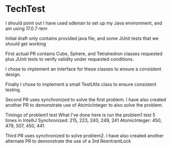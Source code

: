 # TechTest

I should point out I have used sdkman to set up my Java environment, and am using 17.0.7-tem

Initial draft only contains provided java file, and some JUnit tests that we should get working

First actual PR contains Cube, Sphere, and Tetrahedron classes requested plus JUnit tests to verify validity under requested conditions.

I chose to implement an interface for these classes to ensure a consistent design.

Finally I chose to implement a small TestUtils class to ensure consistent testing.

Second PR uses synchronized to solve the first problem.
I have also created another PR to demonstrate use of AtomicInteger to also solve the problem.

Timings of problem1 test
What I've done here is run the problem1 test 5 times in IntelliJ
Synchronized: 215, 223, 240, 249, 241
AtomicInteger: 450, 479, 507, 450, 441

Third PR uses synchronized to solve problem2.
I have also created another alternate PR to demonstrate the use of a 3rd ReentrantLock

